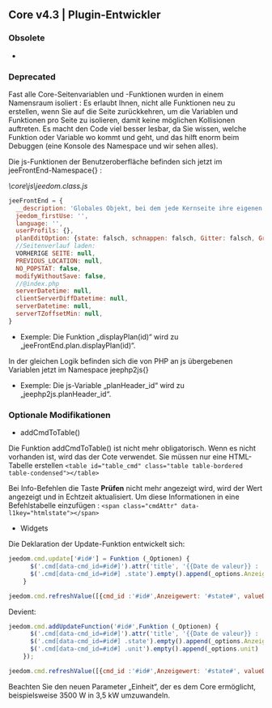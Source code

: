 ## Core v4.3 | Plugin-Entwickler

### Obsolete

-

### Deprecated

Fast alle Core-Seitenvariablen und -Funktionen wurden in einem Namensraum isoliert : Es erlaubt Ihnen, nicht alle Funktionen neu zu erstellen, wenn Sie auf die Seite zurückkehren, um die Variablen und Funktionen pro Seite zu isolieren, damit keine möglichen Kollisionen auftreten. Es macht den Code viel besser lesbar, da Sie wissen, welche Funktion oder Variable wo kommt und geht, und das hilft enorm beim Debuggen (eine Konsole des Namespace und wir sehen alles).

Die js-Funktionen der Benutzeroberfläche befinden sich jetzt im jeeFrontEnd-Namespace{} :

*\core\js\jeedom.class.js*

```js
jeeFrontEnd = {
  __description: 'Globales Objekt, bei dem jede Kernseite ihre eigenen Funktionen und Variablen in ihrem Unterobjektnamen registriert.',
  jeedom_firstUse: '',
  language: '',
  userProfils: {},
  planEditOption: {state: falsch, schnappen: falsch, Gitter: falsch, GridSize: falsch, hervorheben: true},
  //Seitenverlauf laden:
  VORHERIGE SEITE: null,
  PREVIOUS_LOCATION: null,
  NO_POPSTAT: false,
  modifyWithoutSave: false,
  //@index.php
  serverDatetime: null,
  clientServerDiffDatetime: null,
  serverDatetime: null,
  serverTZoffsetMin: null,
}
```

- Exemple: Die Funktion „displayPlan(id)“ wird zu „jeeFrontEnd.plan.displayPlan(id)“.

In der gleichen Logik befinden sich die von PHP an js übergebenen Variablen jetzt im Namespace jeephp2js{}

- Exemple: Die js-Variable „planHeader_id“ wird zu „jeephp2js.planHeader_id“.

### Optionale Modifikationen

- addCmdToTable()

Die Funktion addCmdToTable() ist nicht mehr obligatorisch. Wenn es nicht vorhanden ist, wird das der Cote verwendet. Sie müssen nur eine HTML-Tabelle erstellen `<table id="table_cmd" class="table table-bordered table-condensed"></table> `

Bei Info-Befehlen die Taste **Prüfen** nicht mehr angezeigt wird, wird der Wert angezeigt und in Echtzeit aktualisiert. Um diese Informationen in eine Befehlstabelle einzufügen : `<span class="cmdAttr" data-l1key="htmlstate"></span> `

- Widgets

Die Deklaration der Update-Funktion entwickelt sich:

```js
jeedom.cmd.update['#id#'] = Funktion (_Optionen) {
      $('.cmd[data-cmd_id=#id#]').attr('title', '{{Date de valeur}} : '+_options.valueDate+'<br/>{{Datum der Abholung}} : '+_options.collectDate)
      $('.cmd[data-cmd_id=#id#] .state').empty().append(_options.Anzeigewert)
    }

jeedom.cmd.refreshValue([{cmd_id :'#id#',Anzeigewert: '#state#', valueDate: '#valueDate#', collectDate: '#collectDate#', alertLevel: '#alertLevel#'}])
```

Devient:

```js
jeedom.cmd.addUpdateFunction('#id#',Funktion (_Optionen) {
      $('.cmd[data-cmd_id=#id#]').attr('title', '{{Date de valeur}} : '+_options.valueDate+'<br/>{{Datum der Abholung}} : '+_options.collectDate)
      $('.cmd[data-cmd_id=#id#] .state').empty().append(_options.Anzeigewert)
      $('.cmd[data-cmd_id=#id#] .unit').empty().append(_options.unit)
    });

jeedom.cmd.refreshValue([{cmd_id :'#id#',Anzeigewert: '#state#', valueDate: '#valueDate#', collectDate: '#collectDate#', alertLevel: '#alertLevel#', unit: '#unite#'}])
```

Beachten Sie den neuen Parameter „Einheit“, der es dem Core ermöglicht, beispielsweise 3500 W in 3,5 kW umzuwandeln.
